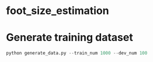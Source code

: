 # foot_size_estimation


# Generate training dataset

```python
python generate_data.py --train_num 1000 --dev_num 100 
```